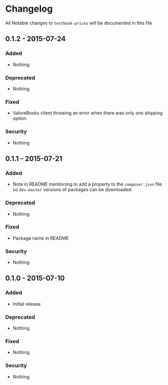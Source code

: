 # Changelog
All Notable changes to `textbook-prices` will be documented in this file

## 0.1.2 - 2015-07-24

### Added
- Nothing

### Deprecated
- Nothing

### Fixed
- ValoreBooks client throwing an error when there was only one shipping option.

### Security
- Nothing

## 0.1.1 - 2015-07-21

### Added
- Note in README mentioning to add a property to the `composer.json` file so `dev-master` versions of packages can be downloaded.

### Deprecated
- Nothing

### Fixed
- Package name in README

### Security
- Nothing

## 0.1.0 - 2015-07-10

### Added
- Initial release

### Deprecated
- Nothing

### Fixed
- Nothing

### Security
- Nothing
